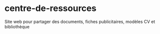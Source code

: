 # centre-de-ressources
Site web pour partager des documents, fiches publicitaires, modèles CV et bibliothèque
